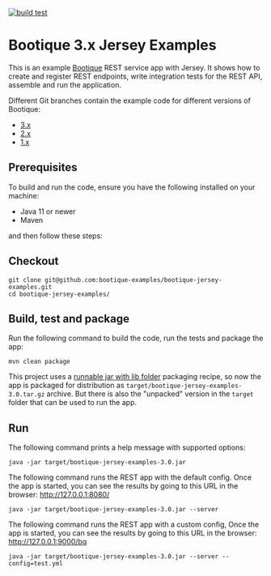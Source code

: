 [![build test](https://github.com/bootique-examples/bootique-jersey-examples/actions/workflows/verify.yml/badge.svg)](https://github.com/bootique-examples/bootique-jersey-examples/actions/workflows/verify.yml)

# Bootique 3.x Jersey Examples 

This is an example [Bootique](http://bootique.io) REST service app with Jersey. It shows how to create and register REST 
endpoints, write integration tests for the REST API, assemble and run the application.

Different Git branches contain the example code for different versions of Bootique:

* [3.x](https://github.com/bootique-examples/bootique-jersey-examples/tree/3.x)
* [2.x](https://github.com/bootique-examples/bootique-jersey-examples/tree/2.x)
* [1.x](https://github.com/bootique-examples/bootique-jersey-examples/tree/1.x)

## Prerequisites

To build and run the code, ensure you have the following installed on your machine:

* Java 11 or newer
* Maven

and then follow these steps:

## Checkout
```
git clone git@github.com:bootique-examples/bootique-jersey-examples.git
cd bootique-jersey-examples/
```

## Build, test and package

Run the following command to build the code, run the tests and package the app:
```
mvn clean package
```
This project uses a [runnable jar with lib folder](https://bootique.io/docs/3.x/bootique-docs/#runnable-jar-with-lib)
packaging recipe, so now the app is packaged for distribution as `target/bootique-jersey-examples-3.0.tar.gz` archive. But 
there is also the "unpacked" version in the `target` folder that can be used to run the app.

## Run

The following command prints a help message with supported options:
```
java -jar target/bootique-jersey-examples-3.0.jar 
```

The following command runs the REST app with the default config. Once the app is started, you can see the results by
going to this URL in the browser: http://127.0.0.1:8080/
```
java -jar target/bootique-jersey-examples-3.0.jar --server
```

The following command runs the REST app with a custom config, Once the app is started, you can see the results by
going to this URL in the browser: http://127.0.0.1:9000/bq
```
java -jar target/bootique-jersey-examples-3.0.jar --server --config=test.yml
```
